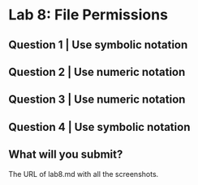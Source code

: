 # Lab 8: File Permissions
## Question 1 | Use symbolic notation

## Question 2 | Use numeric notation

## Question 3 | Use numeric notation

## Question 4 | Use symbolic notation

## What will you submit?
The URL of lab8.md with all the screenshots.